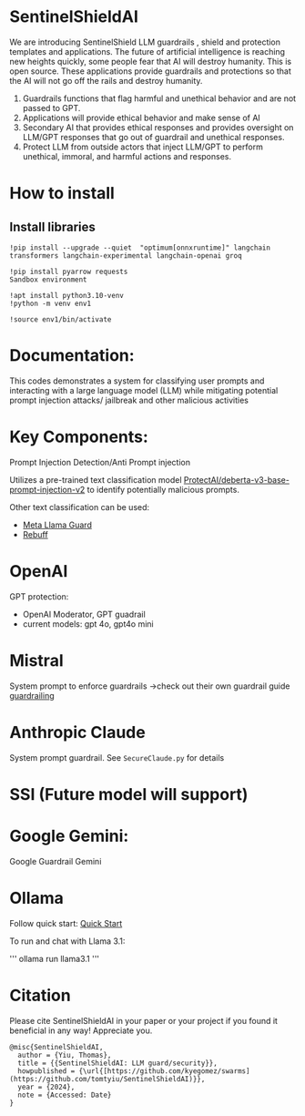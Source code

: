 # SentinelShieldAI
We are introducing SentinelShield LLM guardrails , shield and protection templates and applications.  The future of artificial intelligence is reaching new heights quickly, some people fear that AI will destroy humanity. This is open source.
These applications provide guardrails and protections so that the AI will not go off the rails and destroy humanity. 
1. Guardrails functions that flag harmful and unethical behavior and are not passed to GPT.  
2. Applications will provide ethical behavior and make sense of AI
3. Secondary AI that provides ethical responses and provides oversight on LLM/GPT responses that go out of guardrail and unethical responses.
4. Protect LLM from outside actors that inject LLM/GPT to perform unethical, immoral, and harmful actions and responses.



# How to install

## Install libraries

```
!pip install --upgrade --quiet  "optimum[onnxruntime]" langchain transformers langchain-experimental langchain-openai groq

!pip install pyarrow requests
Sandbox environment

!apt install python3.10-venv
!python -m venv env1

!source env1/bin/activate
```

# Documentation:

This codes demonstrates a system for classifying user prompts and interacting with a large language model (LLM) while mitigating potential prompt injection attacks/ jailbreak and other malicious activities

# Key Components:

Prompt Injection Detection/Anti Prompt injection


Utilizes a pre-trained text classification model [ProtectAI/deberta-v3-base-prompt-injection-v2](https://huggingface.co/protectai/deberta-v3-base-prompt-injection-v2) to identify potentially malicious prompts.

Other text classification can be used: 
+ [Meta Llama Guard](https://huggingface.co/meta-llama/Meta-Llama-Guard-2-8B)
+ [Rebuff](https://github.com/protectai/rebuff) 

# OpenAI
GPT protection: 
+ OpenAI Moderator, GPT guadrail
+ current models: gpt 4o, gpt4o mini

# Mistral
System prompt to enforce guardrails ->check out their own guardrail guide [guardrailing](https://docs.mistral.ai/capabilities/guardrailing/) 

# Anthropic Claude
System prompt guardrail.
See ``SecureClaude.py`` for details

# SSI (Future model will support)

# Google Gemini:
Google Guardrail Gemini 

# Ollama
Follow quick start: 
[Quick Start](https://github.com/ollama/ollama/blob/main/README.md#quickstart)

To run and chat with Llama 3.1:

'''
ollama run llama3.1
'''

# Citation

Please cite SentinelShieldAI in your paper or your project if you found it beneficial in any way! Appreciate you.

````
@misc{SentinelShieldAI,
  author = {Yiu, Thomas},
  title = {{SentinelShieldAI: LLM guard/security}},
  howpublished = {\url{[https://github.com/kyegomez/swarms](https://github.com/tomtyiu/SentinelShieldAI)}},
  year = {2024},
  note = {Accessed: Date}
}
````
